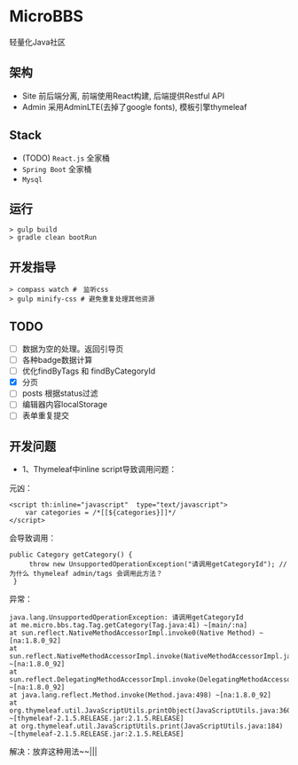 # MicroBBS

轻量化Java社区

## 架构

* Site 前后端分离, 前端使用React构建, 后端提供Restful API
* Admin 采用AdminLTE(去掉了google fonts), 模板引擎thymeleaf

## Stack

* (TODO) `React.js` 全家桶
* `Spring Boot` 全家桶
* `Mysql`

## 运行

    > gulp build
    > gradle clean bootRun

## 开发指导

    > compass watch #　监听css
    > gulp minify-css # 避免重复处理其他资源
    
## TODO

* [ ] 数据为空的处理。返回引导页
* [ ] 各种badge数据计算
* [ ] 优化findByTags 和 findByCategoryId
* [x] 分页
* [ ] posts 根据status过滤
* [ ] 编辑器内容localStorage
* [ ] 表单重复提交

## 开发问题

* 1、Thymeleaf中inline script导致调用问题：
    
元凶：

    <script th:inline="javascript"  type="text/javascript">
        var categories = /*[[${categories}]]*/
    </script>    

会导致调用：    
    
    public Category getCategory() {
         throw new UnsupportedOperationException("请调用getCategoryId"); // 为什么 thymeleaf admin/tags 会调用此方法？
     }

异常：

    java.lang.UnsupportedOperationException: 请调用getCategoryId
    at me.micro.bbs.tag.Tag.getCategory(Tag.java:41) ~[main/:na]
    at sun.reflect.NativeMethodAccessorImpl.invoke0(Native Method) ~[na:1.8.0_92]
    at sun.reflect.NativeMethodAccessorImpl.invoke(NativeMethodAccessorImpl.java:62) ~[na:1.8.0_92]
    at sun.reflect.DelegatingMethodAccessorImpl.invoke(DelegatingMethodAccessorImpl.java:43) ~[na:1.8.0_92]
    at java.lang.reflect.Method.invoke(Method.java:498) ~[na:1.8.0_92]
    at org.thymeleaf.util.JavaScriptUtils.printObject(JavaScriptUtils.java:360) ~[thymeleaf-2.1.5.RELEASE.jar:2.1.5.RELEASE]
    at org.thymeleaf.util.JavaScriptUtils.print(JavaScriptUtils.java:184) ~[thymeleaf-2.1.5.RELEASE.jar:2.1.5.RELEASE]
    
解决：放弃这种用法~~|||
